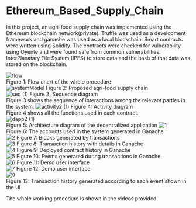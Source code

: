 # Ethereum_Based_Supply_Chain
In this project, an agri-food supply chain was implemented using the Ethereum blockchain network(private). Truffle was used as a development framework and ganache was used as a local blockchain. Smart contracts were written using Solidity. 
The contracts were checked for vulnerability using Oyente and were found safe from common vulnerabilities. InterPlanatary File System (IPFS) to store data and the hash of that data was stored on the blockchain.


![flow](https://github.com/Sayma-Haider/Ethereum_Based_Supply_Chain/assets/24863170/38042aff-7e80-4216-b942-bcdd56cc9a89)<br>
Figure 1: Flow chart of the whole procedure<br>
![systemModel](https://github.com/Sayma-Haider/Ethereum_Based_Supply_Chain/assets/24863170/97ac1e1c-1890-4a87-9968-ce5b8e3bd46b)
Figure 2: Proposed agri-food supply chain <br>
![seq (1)](https://github.com/Sayma-Haider/Ethereum_Based_Supply_Chain/assets/24863170/daa5a2bc-f28c-41d7-8924-28db5421f642)
Figure 3: Sequence diagram <br>
Figure 3 shows the sequence of interactions among the relevant parties in the system.
![activity2 (1)](https://github.com/Sayma-Haider/Ethereum_Based_Supply_Chain/assets/24863170/1a797479-54d6-4c26-9ea8-255d44f5319b)
Figure 4: Activity diagram <br>
Figure 4 shows all the functions used in each contract.<br>
![dapp2 (1)](https://github.com/Sayma-Haider/Ethereum_Based_Supply_Chain/assets/24863170/b0cd77cf-d741-43c9-af3c-da2995df4c1f)<br>
Figure 5: Architecture diagram of the decentralized application
![1](https://github.com/Sayma-Haider/Ethereum_Based_Supply_Chain/assets/24863170/8135e72b-ff0a-4a99-95ae-58a62616b915)<br>
Figure 6: The accounts used in the system generated in Ganache<br>
![2](https://github.com/Sayma-Haider/Ethereum_Based_Supply_Chain/assets/24863170/18f1fc67-f310-4659-a111-368325f7f5ef)
Figure 7: Blocks generated by transactions<br>
![3](https://github.com/Sayma-Haider/Ethereum_Based_Supply_Chain/assets/24863170/0d39f86e-b15b-49ab-ba84-e08f323326ad)
Figure 8: Transaction history with details in Ganache<br>
![4](https://github.com/Sayma-Haider/Ethereum_Based_Supply_Chain/assets/24863170/638cac57-3dd1-4952-9828-73d2445604cd)
Figure 9: Deployed contract history in Ganache<br>
![5](https://github.com/Sayma-Haider/Ethereum_Based_Supply_Chain/assets/24863170/8cc88c39-6223-472b-bfd3-d735ba197681)
Figure 10: Events generated during transactions in Ganache<br>
![6](https://github.com/Sayma-Haider/Ethereum_Based_Supply_Chain/assets/24863170/f7256691-557b-444b-b141-533e26221da3)
Figure 11: Demo user interface<br>
![7](https://github.com/Sayma-Haider/Ethereum_Based_Supply_Chain/assets/24863170/d0a87ab6-2508-4e45-8182-f242a59ba93b)
Figure 12: Demo user interface<br>
![9](https://github.com/Sayma-Haider/Ethereum_Based_Supply_Chain/assets/24863170/798e6217-2f79-481c-a45b-fbed870ee35b)<br>
Figure 13: Transaction history generated according to each event shown in the UI<br>

The whole working procedure is shown in the videos provided.
